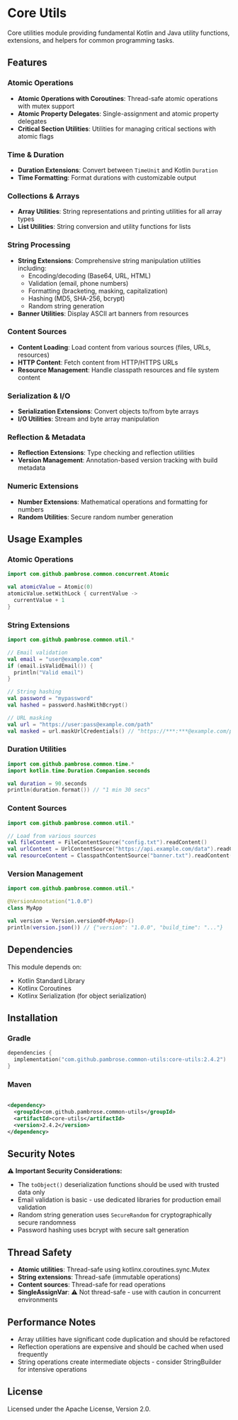 # Core Utils

Core utilities module providing fundamental Kotlin and Java utility functions, extensions, and helpers for common
programming tasks.

## Features

### Atomic Operations

- **Atomic Operations with Coroutines**: Thread-safe atomic operations with mutex support
- **Atomic Property Delegates**: Single-assignment and atomic property delegates
- **Critical Section Utilities**: Utilities for managing critical sections with atomic flags

### Time & Duration

- **Duration Extensions**: Convert between `TimeUnit` and Kotlin `Duration`
- **Time Formatting**: Format durations with customizable output

### Collections & Arrays

- **Array Utilities**: String representations and printing utilities for all array types
- **List Utilities**: String conversion and utility functions for lists

### String Processing

- **String Extensions**: Comprehensive string manipulation utilities including:
  - Encoding/decoding (Base64, URL, HTML)
  - Validation (email, phone numbers)
  - Formatting (bracketing, masking, capitalization)
  - Hashing (MD5, SHA-256, bcrypt)
  - Random string generation
- **Banner Utilities**: Display ASCII art banners from resources

### Content Sources

- **Content Loading**: Load content from various sources (files, URLs, resources)
- **HTTP Content**: Fetch content from HTTP/HTTPS URLs
- **Resource Management**: Handle classpath resources and file system content

### Serialization & I/O

- **Serialization Extensions**: Convert objects to/from byte arrays
- **I/O Utilities**: Stream and byte array manipulation

### Reflection & Metadata

- **Reflection Extensions**: Type checking and reflection utilities
- **Version Management**: Annotation-based version tracking with build metadata

### Numeric Extensions

- **Number Extensions**: Mathematical operations and formatting for numbers
- **Random Utilities**: Secure random number generation

## Usage Examples

### Atomic Operations

```kotlin
import com.github.pambrose.common.concurrent.Atomic

val atomicValue = Atomic(0)
atomicValue.setWithLock { currentValue ->
  currentValue + 1
}
```

### String Extensions

```kotlin
import com.github.pambrose.common.util.*

// Email validation
val email = "user@example.com"
if (email.isValidEmail()) {
  println("Valid email")
}

// String hashing
val password = "mypassword"
val hashed = password.hashWithBcrypt()

// URL masking
val url = "https://user:pass@example.com/path"
val masked = url.maskUrlCredentials() // "https://***:***@example.com/path"
```

### Duration Utilities

```kotlin
import com.github.pambrose.common.time.*
import kotlin.time.Duration.Companion.seconds

val duration = 90.seconds
println(duration.format()) // "1 min 30 secs"
```

### Content Sources

```kotlin
import com.github.pambrose.common.util.*

// Load from various sources
val fileContent = FileContentSource("config.txt").readContent()
val urlContent = UrlContentSource("https://api.example.com/data").readContent()
val resourceContent = ClasspathContentSource("banner.txt").readContent()
```

### Version Management

```kotlin
import com.github.pambrose.common.util.*

@VersionAnnotation("1.0.0")
class MyApp

val version = Version.versionOf<MyApp>()
println(version.json()) // {"version": "1.0.0", "build_time": "..."}
```

## Dependencies

This module depends on:

- Kotlin Standard Library
- Kotlinx Coroutines
- Kotlinx Serialization (for object serialization)

## Installation

### Gradle

```kotlin
dependencies {
  implementation("com.github.pambrose.common-utils:core-utils:2.4.2")
}
```

### Maven

```xml

<dependency>
  <groupId>com.github.pambrose.common-utils</groupId>
  <artifactId>core-utils</artifactId>
  <version>2.4.2</version>
</dependency>
```

## Security Notes

⚠️ **Important Security Considerations:**

- The `toObject()` deserialization functions should be used with trusted data only
- Email validation is basic - use dedicated libraries for production email validation
- Random string generation uses `SecureRandom` for cryptographically secure randomness
- Password hashing uses bcrypt with secure salt generation

## Thread Safety

- **Atomic utilities**: Thread-safe using kotlinx.coroutines.sync.Mutex
- **String extensions**: Thread-safe (immutable operations)
- **Content sources**: Thread-safe for read operations
- **SingleAssignVar**: ⚠️ Not thread-safe - use with caution in concurrent environments

## Performance Notes

- Array utilities have significant code duplication and should be refactored
- Reflection operations are expensive and should be cached when used frequently
- String operations create intermediate objects - consider StringBuilder for intensive operations

## License

Licensed under the Apache License, Version 2.0.
